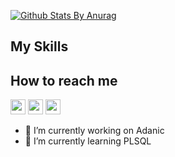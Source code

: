
[![Github Stats By Anurag](https://github-readme-stats.vercel.app/api?username=Abdilar&show_icons=true&title_color=fff&icon_color=79ff97&text_color=9f9f9f&bg_color=151515)](https://github.com/Abdilar)

## My Skills


## How to reach me
<a href="https://mail.google.com/mail/u/0/#inbox?compose=DmwnWsmCKKzGtXJGSCDbdgTHPrxlbTnGGNFJVHBjhPTblcQpgmdLckLHFdnflzDMJjhVpvXdwPxb" target="_blank"><img src="https://www.vectorlogo.zone/logos/gmail/gmail-tile.svg" width="24"/></a>
<a href="https://t.me/saeed_abdilar" target="_blank"><img src="https://www.vectorlogo.zone/logos/telegram/telegram-tile.svg" width="24"/></a>
<a href="www.linkedin.com/in/saeed-abdilar/" target="_blank"><img src="https://www.vectorlogo.zone/logos/linkedin/linkedin-tile.svg" width="24"/></a>

- 🔭 I’m currently working on Adanic
- 🌱 I’m currently learning PLSQL
<!--
**Abdilar/abdilar** is a ✨ _special_ ✨ repository because its `README.md` (this file) appears on your GitHub profile.

Here are some ideas to get you started:


- 👯 I’m looking to collaborate on ...
- 🤔 I’m looking for help with ...
- 💬 Ask me about ...
- 📫 How to reach me: ...
- 😄 Pronouns: ...
- ⚡ Fun fact: ...
-->
